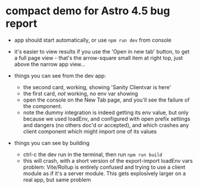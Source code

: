 # compact demo for Astro 4.5 bug report

- app should start automatically, or use `npm run dev` from console

- it's easier to view results if you use the 'Open in new tab' button, to get a full page view - that's the arrow-square small item at right top, just above the narrow app view...

- things you can see from the dev app:
    - the second card, working, showing 'Sanity Clientvar is here'
    - the first card, _not_ working, no env var showing
    - open the console on the New Tab page, and you'll see the failure of the component.
    - note the dummy integration is indeed getting its env value, but only because we used loadEnv, and configured with open prefix settings and dangers (no others doc'd or accepted), and which crashes any client component which might import one of its values
    
- things you can see by building
    - ctrl-c the dev run in the terminal, then run `npm run build`
    - this will crash, with a short version of the export-import loadEnv vars problem: Vite/Rollup is entirely confused and trying to use a client module as if it's a server module. This gets explosively larger on a real app, but same problem

